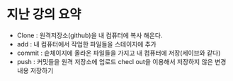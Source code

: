 # 지난 강의 요약
- Clone : 원격저장소(github)을 내 컴퓨터에 복사 해온다.
- add : 내 컴퓨터에서 작업한 파일들을 스테이지에 추가
- commit : 슽체이지에 올라온 파일들을 가지고 내 컴퓨터에 저장(세이브와 같다)
- push : 커밋들을 원격 저장소에 업로드
checl out을 이용해서 저장하지 않은 변경 내용 저장하기